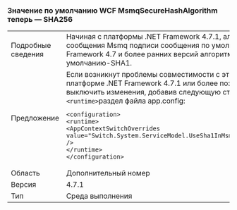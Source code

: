 ### <a name="wcf-msmqsecurehashalgorithm-default-value-is-now-sha256"></a>Значение по умолчанию WCF MsmqSecureHashAlgorithm теперь — SHA256

|   |   |
|---|---|
|Подробные сведения|Начиная с платформы .NET Framework 4.7.1, алгоритм в WCF для сообщения Msmq подписи сообщения по умолчанию — SHA256. В .NET Framework 4.7 и более ранних версий алгоритм подписи сообщения по умолчанию-SHA1.|
|Предложение|Если возникнут проблемы совместимости с этим изменением на платформе .NET Framework 4.7.1 или более поздней версии, то можно выключить изменения, добавив следующую строку, чтобы <code>&lt;runtime&gt;</code>раздел файла app.config:<pre><code class="language-xml">&lt;configuration&gt;&#13;&#10;&lt;runtime&gt;&#13;&#10;&lt;AppContextSwitchOverrides value=&quot;Switch.System.ServiceModel.UseSha1InMsmqEncryptionAlgorithm=true&quot; /&gt;&#13;&#10;&lt;/runtime&gt;&#13;&#10;&lt;/configuration&gt;&#13;&#10;</code></pre>|
|Область|Дополнительный номер|
|Версия|4.7.1|
|Тип|Среда выполнения|

